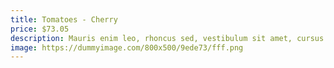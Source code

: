 ```yaml
---
title: Tomatoes - Cherry
price: $73.05
description: Mauris enim leo, rhoncus sed, vestibulum sit amet, cursus id, turpis. Integer aliquet, massa id lobortis convallis, tortor risus dapibus augue, vel accumsan tellus nisi eu orci. Mauris lacinia sapien quis libero.
image: https://dummyimage.com/800x500/9ede73/fff.png
---
```

